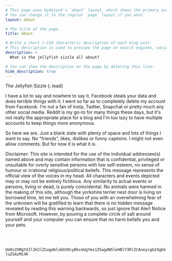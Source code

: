 ```yaml
---
# This page uses Hydejack's `about` layout, which shows the primary author's picture and about text at the top.
# You can change it to the regular `page` layout if you want.
layout: about

# The title of the page.
title: About

# Write a short (~150 characters) description of each blog post.
# This description is used to preview the page on search engines, social media, etc.
description: >
  What is the jellyfish sizzle all about?

# You can show the description on the page by deleting this line:
hide_description: true
---
```


The Jellyfish Sizzle
{:.lead}


I have a lot to say and nowhere to say it. Facebook steals your data and does terrible things with it. I went so far as to completely delete my account from Facebook. I'm not a fan of Insta, Twitter, Snapchat or pretty much any other social media. Reddit is my go-to for many things these days, but it's not really the appropriate place for a blog and I'm too lazy to have multiple accounts to keep things more anonymous.


So here we are. Just a blank slate with plenty of space and lots of things I want to say. No "friends", likes, dislikes or funny captions. I might not even allow comments. But for now it is what it is.


Disclaimer:  This site is intended for the use of the individual addressee(s) named above and may contain information that is confidential, privileged or unsuitable for overly sensitive persons with low self-esteem, no sense of humour or irrational
religious/political beliefs. This message represents the official view of the voices in my head.  All characters and events depicted may or may not be entirely fictitious. Any similarity to actual events or persons, living or dead, is purely coincidental.  No animals were harmed in the making of this site, although the yorkshire terrier next door is living on borrowed time, let me tell you. Those of you with an overwhelming fear of the unknown will be gratified to learn that there is no hidden message revealed by reading this warning backwards, so just ignore that Alert Notice from Microsoft.  However, by pouring a complete circle of salt around yourself and your computer you can ensure that no harm befalls you and your pets.

<br><br>

`Um9zZXMgYXJlIHJlZCwgdmlvbGV0cyBhcmUgYmx1ZSwgdW5leHBlY3RlZCAneycgb24gbGluZSAzMi4K`
